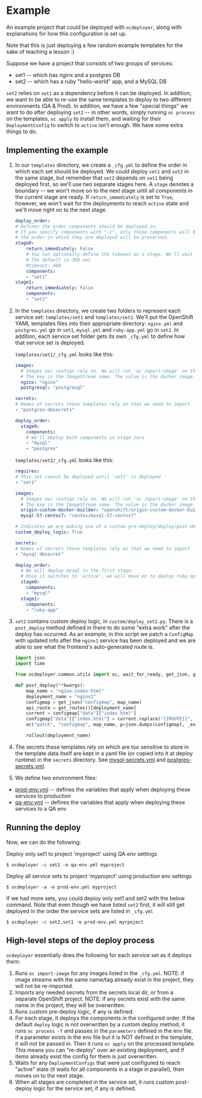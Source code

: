 # Example

An example project that could be deployed with `ocdeployer`, along with explanations for how this configuration is set up.

Note that this is just deploying a few random example templates for the sake of teaching a lesson :)

Suppose we have a project that consists of two groups of services:
* set1 -- which has nginx and a postgres DB
* set2 -- which has a ruby "hello-world" app, and a MySQL DB

`set2` relies on `set1` as a dependency before it can be deployed. In addition, we want to be able to re-use the same templates to
deploy to two different environments (QA & Prod). In addition, we have a few "special things" we want to do after deploying `set2` -- in other words, simply running `oc process` on the templates, `oc apply` to install them, and waiting for their `DeploymentConfig`
to switch to `active` isn't enough. We have some extra things to do.

## Implementing the example

1) In our `templates` directory, we create a `_cfg.yml` to define the order in which each set should be deployed. We could deploy
`set1` and `set2` in the same stage, but remember that `set2` depends on `set1` being deployed first, so we'll use two separate stages here.
A `stage` denotes a boundary -- we won't move on to the next stage until all components in the current stage are ready. If `return_immediately`
is set to `True`, however, we won't wait for the deployments to reach `active` state and we'll move right on to the next stage.

    ```yaml
    deploy_order:
    # Defines the order components should be deployed in.
    # If you specify components with "-c", only those components will be deployed, but
    # the order in which they are deployed will be preserved.
    stage0:
        return_immediately: False
        # You can optionally define the timeout on a stage. We'll wait <timeout> sec for deployments to become active before timing out.
        # The default is 300 sec
        #timeout: 400
        components:
        - "set1"
    stage1:
        return_immediately: False
        components:
        - "set2"
    ```
2) In the `templates` directory, we create two folders to represent each service set: `templates/set1` and `templates/set2`. We'll put the OpenShift YAML templates files into their appropriate directory: `nginx.yml` and `postgres.yml` go in `set1`, `mysql.yml` and `ruby-app.yml` go in `set2`. In addition, each service set folder gets its own `_cfg.yml` to define how that service set is deployed.

    `templates/set1/_cfg.yml` looks like this:

    ```yaml
    images:
      # Images our configs rely on. We will run 'oc import-image' on these.
      # The key is the ImageStream name. The value is the docker image to pull.
      nginx: "nginx"
      postgresql: "postgresql"

    secrets:
    # Names of secrets these templates rely on that we need to import
    - "postgres-dbsecrets"

    deploy_order:
      stage0:
        components:
        # We'll deploy both components in stage zero
        - "mysql"
        - "postgres"
    ```

    `templates/set2/_cfg.yml` looks like this:

    ```yaml
    requires:
    # This set cannot be deployed until 'set1' is deployed
    - "set1"

    images:
      # Images our configs rely on. We will run 'oc import-image' on these.
      # The key is the ImageStream name. The value is the docker image to pull.
      origin-custom-docker-builder: "openshift/origin-custom-docker-builder"
      mysql-57-centos7: "centos/mysql-57-centos7"

    # Indicates we are making use of a custom pre-deploy/deploy/post-deploy script
    custom_deploy_logic: True

    secrets:
    # Names of secrets these templates rely on that we need to import
    - "mysql-dbsecret"

    deploy_order:
      # We will deploy mysql in the first stage.
      # Once it switches to 'active', we will move on to deploy ruby-app
      stage0:
        components:
        - "mysql"
      stage1:
        components:
        - "ruby-app"
    ```

3) `set2` contains custom deploy logic, in `custom/deploy_set2.py`. There is a `post_deploy` method defined in there to do some "extra work" after the deploy has occurred. As an example, in this script we patch a `ConfigMap` with updated info after the `nginx1` service has been deployed and we are able to see what the frontend's auto-generated route is.

    ```python
    import json
    import time

    from ocdeployer.common.utils import oc, wait_for_ready, get_json, get_routes, rollout

    def post_deploy(**kwargs):
        map_name = "nginx-index-html"
        deployment_name = "nginx1"
        configmap = get_json("configmap", map_name)
        api_route = get_routes()[deployment_name]
        current = configmap["data"]["index.html"]
        configmap["data"]["index.html"] = current.replace("{{ROUTE}}", api_route)
        oc("patch", "configmap", map_name, p=json.dumps(configmap), _exit_on_err=False)

        rollout(deployment_name)
    ```

4) The secrets these templates rely on which are too sensitive to store in the template data itself are kept in a yaml file (or copied into it at deploy runtime) in the `secrets` directory.
See [mysql-secrets.yml](secrets/mysql-secrets.yml) and [postgres-secrets.yml](secrets/postgres-secrets.yml).

5) We define two environment files:
* [prod-env.yml](prod-env.yml) -- defines the variables that apply when deploying these services to production
* [qa-env.yml](qa-env.yml) -- defines the variables that apply when deploying these services to a QA env

## Running the deploy

Now, we can do the following:

Deploy only set1 to project 'myproject' using QA env settings

`$ ocdeployer -c set1 -e qa-env.yml myproject`

Deploy all service sets to project 'myproject' using production env settings

`$ ocdeployer -a -e prod-env.yml myproject`

If we had more sets, you could deploy only set1 and set2 with the below command. Note that even though we have listed `set2` first, it will still get deployed in the order the service sets are listed in `_cfg.yml`

`$ ocdeployer -c set2,set1 -e prod-env.yml myrpoject`

## High-level steps of the deploy process

`ocdeployer` essentially does the following for each service set as it deploys them:
1) Runs `oc import-image` for any images listed in the `_cfg.yml`. NOTE: if image streams with the same name/tag already exist in the project, they will not be re-imported.
2) Imports any needed secrets from the secrets local dir, or from a separate OpenShift project. NOTE: if any secrets exist with the same name in the project, they will be overwritten.
3) Runs custom pre-deploy logic, if any is defined.
4) For each stage, it deploys the components in the configured order. If the default `deploy` logic is not overwritten by a custom deploy method, it runs `oc process -f` and passes in the `parameters` defined in the env file. If a parameter exists in the env file but it is NOT defined in the template, it will not be passed in. Then it runs `oc apply` on the processed template. This means you can "re-deploy" over an existing deployment, and if items already exist the config for them is just overwritten.
5) Waits for any `DeploymentConfigs` that were just configured to reach "active" state (it waits for all components in a stage in parallel), then moves on to the next stage.
6) When all stages are completed in the service set, it runs custom post-deploy logic for the service set, if any is defined.
